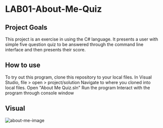 # LAB01-About-Me-Quiz

## Project Goals

This project is an exercise in using the C# language.
It presents a user with simple five question quiz to be answered through the
command line interface and then presents their score.

## How to use
 
To try out this program, clone this repository to your local files.
In Visual Studio, file > open > project/solution
Navigate to where you cloned into local files.
Open "About Me Quiz.sln"
Run the program
Interact with the program through console window

## Visual

![about-me-image](./assets/about-me-image.PNG)